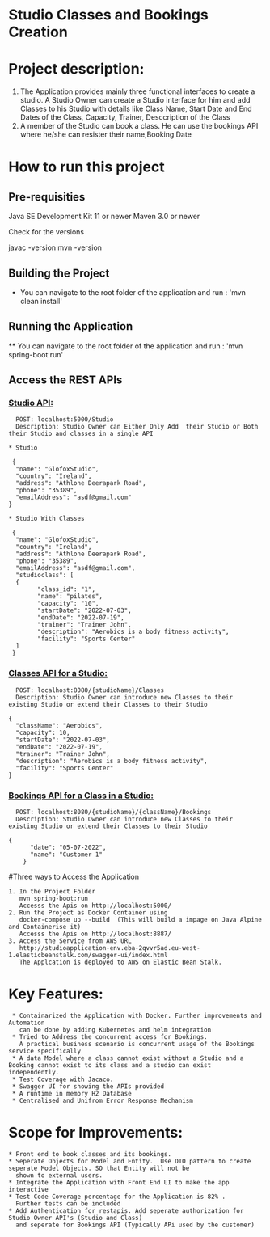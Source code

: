 # Studio Classes and Bookings Creation

# Project description:

1. The Application provides mainly three functional interfaces to create a studio. 
   A Studio Owner can create a Studio interface for him and add Classes to his Studio with details like 
   Class Name, Start Date and End Dates of the Class, Capacity, Trainer, Desccription of the Class
2. A member of the Studio can book a class. He can use the bookings API where he/she can resister their 
   name,Booking Date


# How to run this project

  ## Pre-requisities

  Java SE Development Kit 11 or newer
  Maven 3.0 or newer

  Check for the versions 

  javac -version
  mvn -version

## Building the Project

  * You can navigate to the root folder of the application and run : 'mvn clean install'

## Running the Application
 
  ** You can navigate to the root folder of the application and run : 'mvn spring-boot:run'


## Access the REST APIs

   ### <u>Studio API:</u>

      POST: localhost:5000/Studio
      Description: Studio Owner can Either Only Add  their Studio or Both their Studio and classes in a single API
	
	* Studio                                                       
	
	 {
      "name": "GlofoxStudio",
      "country": "Ireland",
      "address": "Athlone Deerapark Road",
      "phone": "35389",
      "emailAddress": "asdf@gmail.com"
    }

	* Studio With Classes

     {
      "name": "GlofoxStudio",
      "country": "Ireland",
      "address": "Athlone Deerapark Road",
      "phone": "35389",
      "emailAddress": "asdf@gmail.com",
      "studioclass": [
      {
      		"class_id": "1",
    		"name": "pilates",
    		"capacity": "10",
    		"startDate": "2022-07-03",
    		"endDate": "2022-07-19",
    		"trainer": "Trainer John",
    		"description": "Aerobics is a body fitness activity",
    		"facility": "Sports Center"
      ]
     }


   ### <u>Classes API for a Studio:</u>

      POST: localhost:8080/{studioName}/Classes
      Description: Studio Owner can introduce new Classes to their existing Studio or extend their Classes to their Studio

    {
      "className": "Aerobics",
      "capacity": 10,
      "startDate": "2022-07-03",
      "endDate": "2022-07-19",
      "trainer": "Trainer John",
      "description": "Aerobics is a body fitness activity",
      "facility": "Sports Center"
    }

   ### <u>Bookings API for a Class in a Studio:</u>

      POST: localhost:8080/{studioName}/{className}/Bookings
      Description: Studio Owner can introduce new Classes to their existing Studio or extend their Classes to their Studio

	{
          "date": "05-07-2022",
          "name": "Customer 1"
        }
 
 #Three ways to Access the Application
 
 	1. In the Project Folder 
 	   mvn spring-boot:run
 	   Accesss the Apis on http://localhost:5000/
 	2. Run the Project as Docker Container using
 	   docker-compose up --build  (This will build a impage on Java Alpine and Containerise it)
 	   Accesss the Apis on http://localhost:8887/
 	3. Access the Service from AWS URL
 	   http://studioapplication-env.eba-2qvvr5ad.eu-west-1.elasticbeanstalk.com/swagger-ui/index.html
 	   The Applcation is deployed to AWS on Elastic Bean Stalk.
        
# Key Features:
     * Containarized the Application with Docker. Further improvements and Automation 
       can be done by adding Kubernetes and helm integration
     * Tried to Address the concurrent access for Bookings. 
       A practical business scenario is concurrent usage of the Bookings service specifically
     * A data Model where a class cannot exist without a Studio and a Booking cannot exist to its class and a studio can exist independently.
     * Test Coverage with Jacaco. 
     * Swagger UI for showing the APIs provided
     * A runtime in memory H2 Database
     * Centralised and Unifrom Error Response Mechanism
    

# Scope for Improvements:

    * Front end to book classes and its bookings.
    * Seperate Objects for Model and Entity.  Use DTO pattern to create seperate Model Objects. SO that Entity will not be 
      shown to external users.
    * Integrate the Application with Front End UI to make the app interactive
    * Test Code Coverage percentage for the Application is 82% . 
      Further tests can be included 
    * Add Authentication for restapis. Add seperate authorization for Studio Owner API's (Studio and Class)
      and seperate for Bookings API (Typically APi used by the customer)
    

